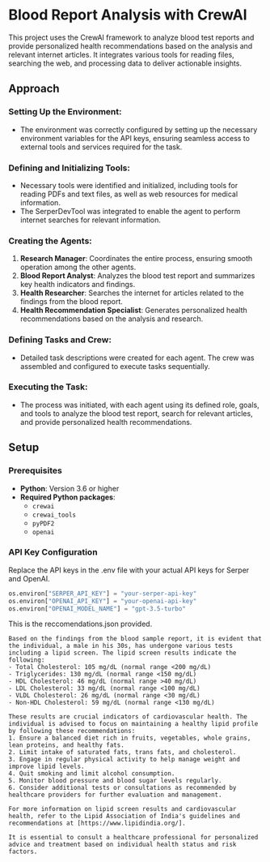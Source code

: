 # Blood Report Analysis with CrewAI

This project uses the CrewAI framework to analyze blood test reports and provide personalized health recommendations based on the analysis and relevant internet articles. It integrates various tools for reading files, searching the web, and processing data to deliver actionable insights.

## Approach

### Setting Up the Environment:
- The environment was correctly configured by setting up the necessary environment variables for the API keys, ensuring seamless access to external tools and services required for the task.

### Defining and Initializing Tools:
- Necessary tools were identified and initialized, including tools for reading PDFs and text files, as well as web resources for medical information.
- The SerperDevTool was integrated to enable the agent to perform internet searches for relevant information.

### Creating the Agents:
1. **Research Manager**: Coordinates the entire process, ensuring smooth operation among the other agents.
2. **Blood Report Analyst**: Analyzes the blood test report and summarizes key health indicators and findings.
3. **Health Researcher**: Searches the internet for articles related to the findings from the blood report.
4. **Health Recommendation Specialist**: Generates personalized health recommendations based on the analysis and research.

### Defining Tasks and Crew:
- Detailed task descriptions were created for each agent. The crew was assembled and configured to execute tasks sequentially.

### Executing the Task:
- The process was initiated, with each agent using its defined role, goals, and tools to analyze the blood test report, search for relevant articles, and provide personalized health recommendations.

## Setup

### Prerequisites
- **Python**: Version 3.6 or higher
- **Required Python packages**: 
  - `crewai`
  - `crewai_tools`
  - `pyPDF2`
  - `openai`

### API Key Configuration

Replace the API keys in the .env file with your actual API keys for Serper and OpenAI.

```python
os.environ["SERPER_API_KEY"] = "your-serper-api-key"
os.environ["OPENAI_API_KEY"] = "your-openai-api-key"
os.environ["OPENAI_MODEL_NAME"] = "gpt-3.5-turbo"
```

This is the reccomendations.json provided.
```
Based on the findings from the blood sample report, it is evident that the individual, a male in his 30s, has undergone various tests including a lipid screen. The lipid screen results indicate the following:
- Total Cholesterol: 105 mg/dL (normal range <200 mg/dL)
- Triglycerides: 130 mg/dL (normal range <150 mg/dL)
- HDL Cholesterol: 46 mg/dL (normal range >40 mg/dL)
- LDL Cholesterol: 33 mg/dL (normal range <100 mg/dL)
- VLDL Cholesterol: 26 mg/dL (normal range <30 mg/dL)
- Non-HDL Cholesterol: 59 mg/dL (normal range <130 mg/dL)

These results are crucial indicators of cardiovascular health. The individual is advised to focus on maintaining a healthy lipid profile by following these recommendations:
1. Ensure a balanced diet rich in fruits, vegetables, whole grains, lean proteins, and healthy fats.
2. Limit intake of saturated fats, trans fats, and cholesterol.
3. Engage in regular physical activity to help manage weight and improve lipid levels.
4. Quit smoking and limit alcohol consumption.
5. Monitor blood pressure and blood sugar levels regularly.
6. Consider additional tests or consultations as recommended by healthcare providers for further evaluation and management.

For more information on lipid screen results and cardiovascular health, refer to the Lipid Association of India's guidelines and recommendations at [https://www.lipidindia.org/].

It is essential to consult a healthcare professional for personalized advice and treatment based on individual health status and risk factors.
```
